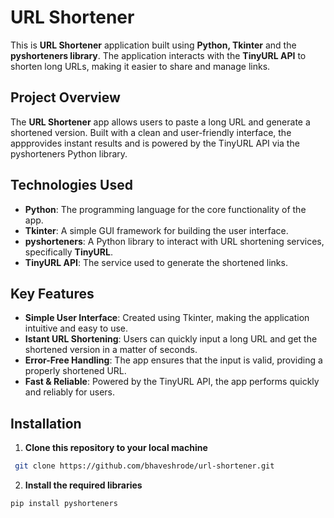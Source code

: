 # URL Shortener

This is **URL Shortener** application built using **Python, Tkinter** and the **pyshorteners library**. The application interacts with the **TinyURL API** to shorten long URLs, making it easier to share and manage links.

## Project Overview

The **URL Shortener** app allows users to paste a long URL and generate a shortened version. Built with a clean and user-friendly interface, the appprovides instant results and is powered by the TinyURL API via the pyshorteners Python library.

## Technologies Used
- **Python**: The programming language for the core functionality of the app.
- **Tkinter**: A simple GUI framework for building the user interface.
- **pyshorteners**: A Python library to interact with URL shortening services, specifically **TinyURL**.
- **TinyURL API**: The service used to generate the shortened links.

## Key Features
- **Simple User Interface**: Created using Tkinter, making the application intuitive and easy to use.
- **Istant URL Shortening**: Users can quickly input a long URL and get the shortened version in a matter of seconds.
- **Error-Free Handling**: The app ensures that the input is valid, providing a properly shortened URL.
- **Fast & Reliable**: Powered by the TinyURL API, the app performs quickly and reliably for users.

## Installation
1. **Clone this repository to your local machine**
   
 ```bash
  git clone https://github.com/bhaveshrode/url-shortener.git
  ```

2. **Install the required libraries**

  ```bash
  pip install pyshorteners
  ```

